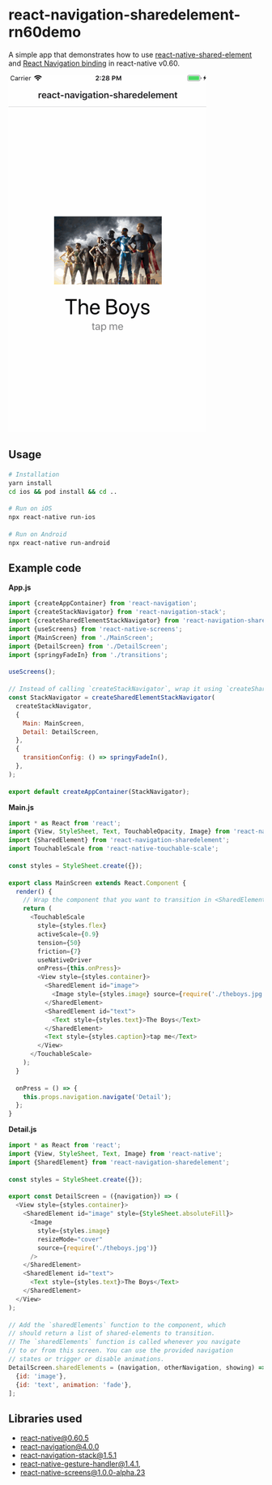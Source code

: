 # react-navigation-sharedelement-rn60demo

A simple app that demonstrates how to use [react-native-shared-element](https://github.com/IjzerenHein/react-native-shared-element) and [React Navigation binding](https://github.com/IjzerenHein/react-navigation-sharedelement) in react-native v0.60.

![MagicMoveGif](theboys.gif)

## Usage

```sh
# Installation
yarn install
cd ios && pod install && cd ..

# Run on iOS
npx react-native run-ios

# Run on Android
npx react-native run-android
```

## Example code

**App.js**

```js
import {createAppContainer} from 'react-navigation';
import {createStackNavigator} from 'react-navigation-stack';
import {createSharedElementStackNavigator} from 'react-navigation-sharedelement';
import {useScreens} from 'react-native-screens';
import {MainScreen} from './MainScreen';
import {DetailScreen} from './DetailScreen';
import {springyFadeIn} from './transitions';

useScreens();

// Instead of calling `createStackNavigator`, wrap it using `createSharedElementStackNavigator`
const StackNavigator = createSharedElementStackNavigator(
  createStackNavigator,
  {
    Main: MainScreen,
    Detail: DetailScreen,
  },
  {
    transitionConfig: () => springyFadeIn(),
  },
);

export default createAppContainer(StackNavigator);
```

**Main.js**

```js
import * as React from 'react';
import {View, StyleSheet, Text, TouchableOpacity, Image} from 'react-native';
import {SharedElement} from 'react-navigation-sharedelement';
import TouchableScale from 'react-native-touchable-scale';

const styles = StyleSheet.create({});

export class MainScreen extends React.Component {
  render() {
    // Wrap the component that you want to transition in <SharedElement>
    return (
      <TouchableScale
        style={styles.flex}
        activeScale={0.9}
        tension={50}
        friction={7}
        useNativeDriver
        onPress={this.onPress}>
        <View style={styles.container}>
          <SharedElement id="image">
            <Image style={styles.image} source={require('./theboys.jpg')} />
          </SharedElement>
          <SharedElement id="text">
            <Text style={styles.text}>The Boys</Text>
          </SharedElement>
          <Text style={styles.caption}>tap me</Text>
        </View>
      </TouchableScale>
    );
  }

  onPress = () => {
    this.props.navigation.navigate('Detail');
  };
}
```

**Detail.js**

```js
import * as React from 'react';
import {View, StyleSheet, Text, Image} from 'react-native';
import {SharedElement} from 'react-navigation-sharedelement';

const styles = StyleSheet.create({});

export const DetailScreen = ({navigation}) => (
  <View style={styles.container}>
    <SharedElement id="image" style={StyleSheet.absoluteFill}>
      <Image
        style={styles.image}
        resizeMode="cover"
        source={require('./theboys.jpg')}
      />
    </SharedElement>
    <SharedElement id="text">
      <Text style={styles.text}>The Boys</Text>
    </SharedElement>
  </View>
);

// Add the `sharedElements` function to the component, which
// should return a list of shared-elements to transition.
// The `sharedElements` function is called whenever you navigate
// to or from this screen. You can use the provided navigation
// states or trigger or disable animations.
DetailScreen.sharedElements = (navigation, otherNavigation, showing) => [
  {id: 'image'},
  {id: 'text', animation: 'fade'},
];
```

## Libraries used

- react-native@0.60.5
- react-navigation@4.0.0
- react-navigation-stack@1.5.1
- react-native-gesture-handler@1.4.1,
- react-native-screens@1.0.0-alpha.23
